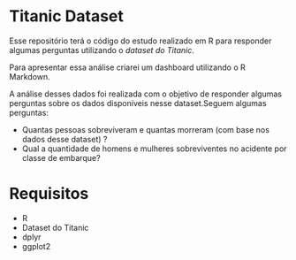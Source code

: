 # Titanic Dataset
Esse repositório terá o código do estudo realizado em R para responder algumas perguntas utilizando o <i>dataset do Titanic</i>.

Para apresentar essa análise criarei um dashboard utilizando o R Markdown.

A análise desses dados foi realizada com o objetivo de responder algumas perguntas sobre os dados disponíveis nesse dataset.Seguem algumas perguntas:

* Quantas pessoas sobreviveram e quantas morreram (com base nos dados desse dataset) ?
* Qual a quantidade de homens e mulheres sobreviventes no acidente por classe de embarque?

# Requisitos
* R
* Dataset do Titanic
* dplyr
* ggplot2
